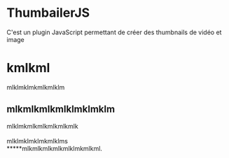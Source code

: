 # ThumbailerJS
C'est un plugin JavaScript permettant de créer des thumbnails de vidéo et image
<h1>kmlkml</h1>
mlklmklmkmlkmlklm
 
<h2>mlkmlkmlkmlklmklmklm</h2>
mlklmkmlkmlkmlkmlkmlk<br />
<br />
mlklmklmklmkmlklms<br />
*****mlkmlkmlkmlkmlklmkmlkml.<br />
